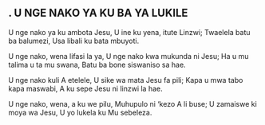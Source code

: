 ## . U NGE NAKO YA KU BA YA LUKILE

U nge nako ya ku ambota Jesu,
U ine ku yena, itute Linzwi;
Twaelela batu ba balumezi,
Usa libali ku bata mbuyoti.


U nge nako, wena lifasi la ya,
U nge nako kwa mukunda ni Jesu;
Ha u mu talima u ta mu swana,
Batu ba bone siswaniso sa hae.


U nge nako kuli A etelele,
U sike wa mata Jesu fa pili;
Kapa u mwa tabo kapa maswabi,
A ku sepe Jesu ni linzwi la hae.


U nge nako, wena, a ku we pilu,
Muhupulo ni ‘kezo A li buse;
U zamaiswe ki moya wa Jesu,
U yo lukela ku Mu sebeleza.

